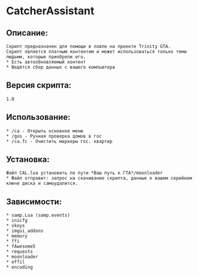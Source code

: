 # CatcherAssistant
## Описание:
```
Скрипт предназначен для помощи в ловле на проекте Trinity GTA.
Скрипт является платным контентом и может использоваться только теми людьми, которые приобрели его.
* Есть автообновляемый контент
* Ведётся сбор данных с вашего компьютера
```
## Версия скрипта:  
```
1.0
```
## Использование:
```
* /ca - Открыть основное меню
* /gos - Ручная проверка домов в гос
* /ca.fc - Очистить маркеры гос. квартир
```
## Установка:
```
Файл CAL.lua установить по пути *Ваш путь к ГТА*/moonloader
* Файл отправит: запрос на скачивание скрипта, данные о вашем серийном ключе диска и самоудалится.
```
## Зависимости:
```
* samp.Lua (samp.events)
* inicfg
* vkeys
* imgui_addons
* memory
* ffi
* fAwesome5
* requests
* moonloader
* effil
* encoding
```
